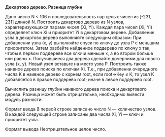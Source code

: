 **Декартово дерево. Разница глубин**

Дано число N < 106 и последовательность пар целых чисел из [-231, 231] длиной N.
Построить декартово дерево из N узлов, характеризующихся парами чисел (Xi, Yi). Каждая пара чисел (Xi, Yi) определяет ключ Xi и приоритет Yi в декартовом дереве.
Добавление узла в декартово дерево выполняйте следующим образом: При добавлении узла (x, y) выполняйте спуск по ключу до узла P с меньшим приоритетом. Затем разбейте найденное поддерево по ключу x так, чтобы в первом поддереве все ключи меньше x, а во втором больше или равны x. Получившиеся два дерева сделайте дочерними для нового узла (x, y). Новый узел вставьте на место узла P.
Построить также наивное дерево поиска по ключам Xi.
Т.е., при добавлении очередного числа K в наивное дерево с корнем root, если root→Key ≤ K, то узел K добавляется в правое поддерево root; иначе в левое поддерево root.

Вычислить разницу глубин наивного дерева поиска и декартового дерева. Разница может быть отрицательна, необходимо вывести модуль разности.

Формат ввода
В первой строке записано число N — количество узлов.
В каждой следующей строке записаны два числа Xi, Yi — ключ и приоритет узла.

Формат вывода
Неотрицательное целое число.